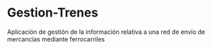 # Gestion-Trenes
Aplicación de gestión de la información relativa a una red de envío de mercancías mediante ferrocarriles
